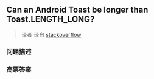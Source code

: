 ## Can an Android Toast be longer than Toast.LENGTH_LONG?

> 译者 译自 [stackoverflow](http://stackoverflow.com/questions/2220560/can-an-android-toast-be-longer-than-toast-length-long) 

### 问题描述 

### 高票答案 

